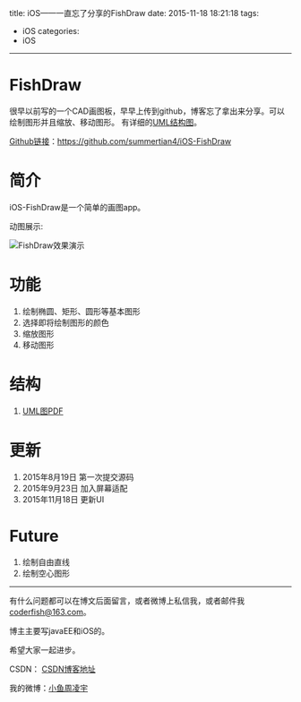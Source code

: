 title: iOS——一直忘了分享的FishDraw
date: 2015-11-18 18:21:18
tags:
  - iOS
categories:
  - iOS
---

# FishDraw
很早以前写的一个CAD画图板，早早上传到github，博客忘了拿出来分享。可以绘制图形并且缩放、移动图形。
有详细的[UML结构图](https://github.com/summertian4/iOS-FishDraw/blob/master/FishDraw/FishDraw.pdf)。

[Github链接](https://github.com/summertian4/iOS-FishDraw)：https://github.com/summertian4/iOS-FishDraw

# 简介
iOS-FishDraw是一个简单的画图app。

动图展示:

![FishDraw效果演示](http://7xnrog.com1.z0.glb.clouddn.com/github_iOS-FishDraw-show.gif)

<!--more-->


# 功能
1. 绘制椭圆、矩形、圆形等基本图形
2. 选择即将绘制图形的颜色
3. 缩放图形
4. 移动图形

# 结构
1. [UML图PDF](https://github.com/summertian4/iOS-FishDraw/blob/master/FishDraw/FishDraw.pdf)


# 更新
1. 2015年8月19日  第一次提交源码
2. 2015年9月23日  加入屏幕适配
3. 2015年11月18日 更新UI

# Future
1. 绘制自由直线
2. 绘制空心图形

----

有什么问题都可以在博文后面留言，或者微博上私信我，或者邮件我<coderfish@163.com>。

博主主要写javaEE和iOS的。

希望大家一起进步。

CSDN： [CSDN博客地址](http://blog.csdn.net/u010127917)

我的微博：[小鱼周凌宇](http://weibo.com/coderfish/)

